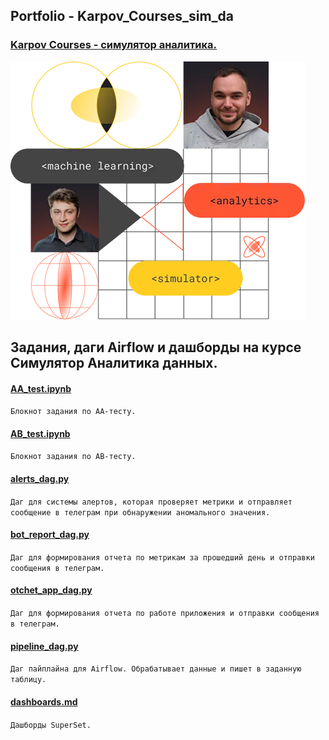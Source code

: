 ## Portfolio - Karpov_Courses_sim_da
### [Karpov Courses - симулятор аналитика.](https://karpov.courses/simulator)
![alt Karpov Courses - симулятор аналитика.](https://github.com/edwan70/Datasets/blob/main/karpov_courses.png?raw=true)
## Задания, даги Airflow и дашборды на курсе Симулятор Аналитика данных.
#### [AA_test.ipynb](https://github.com/edwan70/Portfolio/blob/master/Karpov_courses_sim_da/AA_test.ipynb)
`Блокнот задания по АА-тесту.`
#### [AB_test.ipynb](https://github.com/edwan70/Portfolio/blob/master/Karpov_courses_sim_da/AB_test.ipynb)
`Блокнот задания по AB-тесту.`
#### [alerts_dag.py](https://github.com/edwan70/Portfolio/blob/master/Karpov_courses_sim_da/alerts_dag.py) 
`Даг для системы алертов, которая проверяет метрики и отправляет сообщение в телеграм при обнаружении аномального значения.`
#### [bot_report_dag.py](https://github.com/edwan70/Portfolio/blob/master/Karpov_courses_sim_da/bot_report_dag.py)
`Даг для формирования отчета по метрикам за прошедший день и отправки сообщения в телеграм.`
#### [otchet_app_dag.py](https://github.com/edwan70/Portfolio/blob/master/Karpov_courses_sim_da/otchet_app_dag.py)
`Даг для формирования отчета по работе приложения и отправки сообщения в телеграм.`
#### [pipeline_dag.py](https://github.com/edwan70/Portfolio/blob/master/Karpov_courses_sim_da/pipeline_dag.py)
`Даг пайплайна для Airflow. Обрабатывает данные и пишет в заданную таблицу.`
#### [dashboards.md](https://github.com/edwan70/Portfolio/blob/master/Karpov_courses_sim_da/dashboards.md)
`Дашборды SuperSet.`

